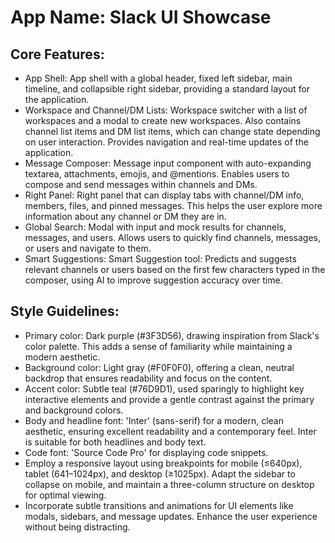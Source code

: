 # **App Name**: Slack UI Showcase

## Core Features:

- App Shell: App shell with a global header, fixed left sidebar, main timeline, and collapsible right sidebar, providing a standard layout for the application.
- Workspace and Channel/DM Lists: Workspace switcher with a list of workspaces and a modal to create new workspaces. Also contains channel list items and DM list items, which can change state depending on user interaction. Provides navigation and real-time updates of the application.
- Message Composer: Message input component with auto-expanding textarea, attachments, emojis, and @mentions. Enables users to compose and send messages within channels and DMs.
- Right Panel: Right panel that can display tabs with channel/DM info, members, files, and pinned messages. This helps the user explore more information about any channel or DM they are in.
- Global Search: Modal with input and mock results for channels, messages, and users. Allows users to quickly find channels, messages, or users and navigate to them.
- Smart Suggestions: Smart Suggestion tool: Predicts and suggests relevant channels or users based on the first few characters typed in the composer, using AI to improve suggestion accuracy over time.

## Style Guidelines:

- Primary color: Dark purple (#3F3D56), drawing inspiration from Slack's color palette. This adds a sense of familiarity while maintaining a modern aesthetic.
- Background color: Light gray (#F0F0F0), offering a clean, neutral backdrop that ensures readability and focus on the content.
- Accent color: Subtle teal (#76D9D1), used sparingly to highlight key interactive elements and provide a gentle contrast against the primary and background colors.
- Body and headline font: 'Inter' (sans-serif) for a modern, clean aesthetic, ensuring excellent readability and a contemporary feel. Inter is suitable for both headlines and body text.
- Code font: 'Source Code Pro' for displaying code snippets.
- Employ a responsive layout using breakpoints for mobile (≤640px), tablet (641–1024px), and desktop (≥1025px). Adapt the sidebar to collapse on mobile, and maintain a three-column structure on desktop for optimal viewing.
- Incorporate subtle transitions and animations for UI elements like modals, sidebars, and message updates. Enhance the user experience without being distracting.